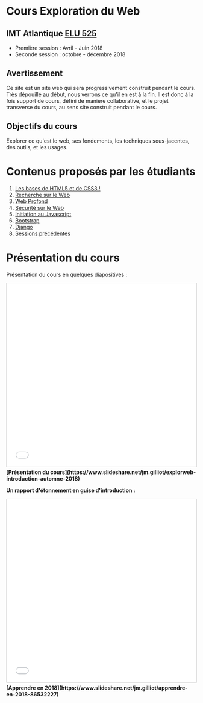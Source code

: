 # Cours Exploration du Web
## IMT Atlantique [ELU 525](https://portail.telecom-bretagne.eu/portal/pls/portal/pkg_df.programmes.SHOW_FICHE?p_id_mod_er=32168)
* Première session : Avril - Juin 2018
* Seconde session : octobre - décembre 2018

## Avertissement
Ce site est un site web qui sera progressivement construit pendant le cours. Très dépouillé au début, nous verrons ce qu'il en est à la fin.
Il est donc à la fois support de cours, défini de manière collaborative, et le projet transverse du cours, au sens site construit pendant le cours.

## Objectifs du cours
Explorer ce qu'est le web, ses fondements, les techniques sous-jacentes, des outils, et les usages.

# Contenus proposés par les étudiants
1. [Les bases de HTML5 et de CSS3 !](cours/html.md)
1. [Recherche sur le Web](cours/Recherche_sur_le_Web.md)
1. [Web Profond](cours/deepweb.md)
1. [Sécurité sur le Web](cours/MenacesDuWeb.md)
1. [Initiation au Javascript](cours/javascript.md)
1. [Bootstrap](cours/Bootstrap.md)
1. [Django](cours/django.md)
1. [Sessions précédentes](cours/index.md)


# Présentation du cours
Présentation du cours en quelques diapositives :
<iframe src="//www.slideshare.net/slideshow/embed_code/key/nNUgizR6I3FFpP" width="595" height="485" frameborder="0" marginwidth="0" marginheight="0" scrolling="no" style="border:1px solid #CCC; border-width:1px; margin-bottom:5px; max-width: 100%;" allowfullscreen> </iframe> <div style="margin-bottom:5px"> <strong>
[Présentation du cours](https://www.slideshare.net/jm.gilliot/explorweb-introduction-automne-2018)

Un rapport d'étonnement en guise d'introduction :

<iframe src="//www.slideshare.net/slideshow/embed_code/key/1JFQv8Q6bi87NU" width="595" height="485" frameborder="0" marginwidth="0" marginheight="0" scrolling="no" style="border:1px solid #CCC; border-width:1px; margin-bottom:5px; max-width: 100%;" allowfullscreen> </iframe>
[Apprendre en 2018](https://www.slideshare.net/jm.gilliot/apprendre-en-2018-86532227)
